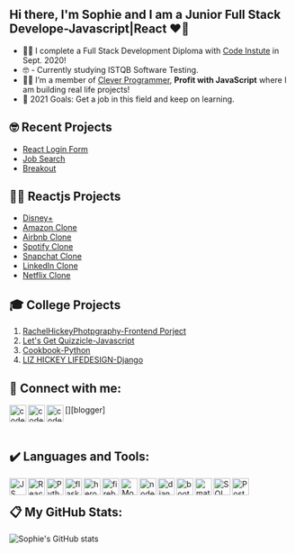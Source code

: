 ## **Hi there, I'm Sophie and I am a Junior Full Stack Develope-Javascript|React** ❤️‍🔥


- 👩‍🎓 I complete a Full Stack Development Diploma with [Code Instute](https://codeinstitute.net/) in Sept. 2020!
- 🤓 - Currently studying ISTQB Software Testing.
- 👩‍💻 I’m a member of [Clever Programmer](https://www.cleverprogrammer.com/),  **Profit with JavaScript** where I am building real life projects!
- 🙏 2021 Goals: Get a job in this field and keep on learning.

## 🤓 **Recent Projects**
- [React Login Form](https://github.com/SophieH93/react-loginForm)
- [Job Search](https://github.com/SophieH93/SAAS-JobSearch)
- [Breakout](https://github.com/SophieH93/breakoutGame)


## 👩‍💻 **Reactjs Projects**
- [Disney+](https://github.com/SophieH93/DisneyPlus)
- [Amazon Clone](https://github.com/SophieH93/amazonClone2)
- [Airbnb Clone](https://github.com/SophieH93/airbnbClone)
- [Spotify Clone](https://github.com/SophieH93/spotify_clone)
- [Snapchat Clone](https://github.com/SophieH93/snapchatClone)
- [LinkedIn Clone](https://github.com/SophieH93/linkedInClone)
- [Netflix Clone](https://github.com/SophieH93/Netflix-Clone)

## 🎓 **College Projects**
1. [RachelHickeyPhotpgraphy-Frontend Porject](https://sophieh93.github.io/RachelHickeyPhotpgraphy/)
2. [Let's Get Quizzicle-Javascript](https://sophieh93.github.io/letsgetquizzicle/)
3. [Cookbook-Python](http://my-cookbook2020.herokuapp.com/home)
4. [LIZ HICKEY LIFEDESIGN-Django](https://lizhickeylifedesign.herokuapp.com/)

## 📱 **Connect with me:**

[<img align="left" alt="codeSTACKr | LinkedIn" width="30px" src="https://upload.wikimedia.org/wikipedia/commons/thumb/c/ca/LinkedIn_logo_initials.png/768px-LinkedIn_logo_initials.png"/>][linkedin] 
[<img align="left" alt="codeSTACKr | Instagram" width="30px" src="https://upload.wikimedia.org/wikipedia/commons/thumb/e/e7/Instagram_logo_2016.svg/1200px-Instagram_logo_2016.svg.png" >][instagram]
[<img align="left" alt="codeSTACKr | Blogger" width="30px" src="https://irishgirldeveloper.blogspot.com/" >][blogger]

<br />

## ✔️  **Languages and Tools:**

<img align="left" alt="JS" width="30x" src="https://upload.wikimedia.org/wikipedia/commons/thumb/9/99/Unofficial_JavaScript_logo_2.svg/480px-Unofficial_JavaScript_logo_2.svg.png" />  

<img align="left" alt="React" width="30px" src="https://ensocore.com/media/61/reactjs-logo-sticker%20%281%29.jpg" /> 

<img align="left" alt="Python" width="30px" src="https://upload.wikimedia.org/wikipedia/commons/thumb/c/c3/Python-logo-notext.svg/768px-Python-logo-notext.svg.png" />
<img align="left" alt="flask" width="30px" src="https://banner2.cleanpng.com/20180508/qyw/kisspng-flask-python-web-framework-web-application-tutoria-5af1dbb70b6430.1030595115257998630467.jpg" />

<img align="left" alt="heroku" width="30px" src="https://res-3.cloudinary.com/crunchbase-production/image/upload/c_lpad,f_auto,q_auto:eco/v1491420676/cenlvst0fgs8ejx12n8u.png" />
<img align="left" alt="firebase" width="30px" src="https://cdn4.iconfinder.com/data/icons/google-i-o-2016/512/google_firebase-2-512.png" />
<img align="left" alt="Mongodb" width="30px" src="https://img.icons8.com/color/452/mongodb.png" />
<img align="left" alt="nodejs" width="30px" src="https://coursor.in/wp-content/uploads/2021/01/nodejs.png" />
<img align="left" alt="django" width="30px" src="https://encrypted-tbn0.gstatic.com/images?q=tbn:ANd9GcRE3E-aFhgiuGFzhMcY7Gs9VL8XFbl_AJ7jCA&usqp=CAU" />
<img align="left" alt="bootstrap" width="30px" src="https://fonsekainnovations.com/app/uploads/2019/01/Bootstrap.png" />
<img align="left" alt="material-ui" width="30px" src="https://material-ui.com/static/logo.png" />
<img align="left" alt="SQL" width="30px" src="https://cloudblogs.microsoft.com/uploads/prod/sites/32/2020/05/SQL.png" />
<img align="left" alt="Postgresql" width="30px" src="https://upload.wikimedia.org/wikipedia/commons/thumb/2/29/Postgresql_elephant.svg/1200px-Postgresql_elephant.svg.png" />

<br />

## 📋 **My GitHub Stats:** 

![Sophie's GitHub stats](https://github-readme-stats.vercel.app/api?username=SophieH93&show_icons=true&theme=radical)





[website]: sophies-portfolio.herokuapp.com/
[instagram]: https://www.instagram.com/irishgirldeveloper
[linkedin]: https://www.linkedin.com/in/sophiehickey/
[webdevplaylist]: https://www.youtube.com/playlist?list=PLkwxH9e_vrAJ0WbEsFA9W3I1W-g_BTsbt
[jsplaylist]: https://www.youtube.com/playlist?list=PLkwxH9e_vrALRJKu7wfXby3MKeflhTu6B
[cssplaylist]: https://www.youtube.com/playlist?list=PLkwxH9e_vrALSdvZuEh6gqQdmDoDIoqz4
[reactplaylist]: https://www.youtube.com/playlist?list=PLkwxH9e_vrAK4TdffpxKY3QGyHCpxFcQ0



